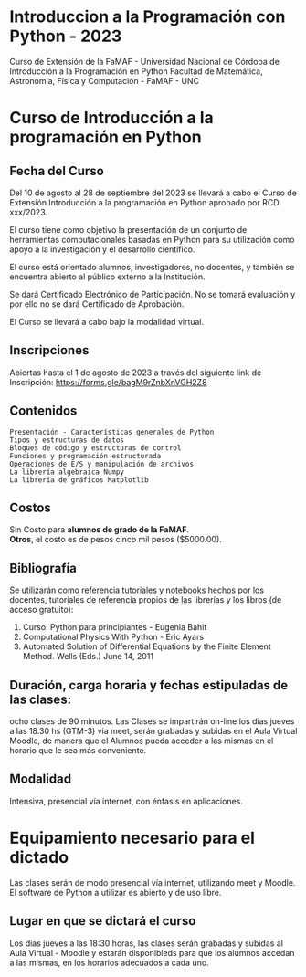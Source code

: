 # Introduccion a la Programación con Python - 2023
Curso de Extensión de la FaMAF - Universidad Nacional de Córdoba de Introducción a la Programación en Python
Facultad de Matemática, Astronomía, Física y Computación - FaMAF - UNC

# Curso de Introducción a la programación en Python

## Fecha del Curso
Del 10 de agosto al 28 de septiembre del 2023 se llevará a cabo el Curso de Extensión Introducción a la programación en Python aprobado por RCD xxx/2023. 

El curso tiene como objetivo la presentación de un conjunto de herramientas computacionales basadas en Python para su utilización como apoyo a la investigación y el desarrollo científico. 

El curso está orientado alumnos, investigadores, no docentes, y también se encuentra abierto al público externo a la Institución.

Se dará Certificado Electrónico de Participación. No se tomará evaluación y por ello no se dará Certificado de Aprobación.

El Curso se llevará a cabo bajo la modalidad virtual.

## Inscripciones
Abiertas hasta el 1 de agosto de 2023 a través del siguiente link de Inscripción:
https://forms.gle/bagM9rZnbXnVGH2Z8

## Contenidos
    Presentación - Características generales de Python
    Tipos y estructuras de datos
    Bloques de código y estructuras de control
    Funciones y programación estructurada
    Operaciones de E/S y manipulación de archivos
    La librería algebraica Numpy
    La librería de gráficos Matplotlib
    
## Costos
Sin Costo para **alumnos de grado de la FaMAF**.   
**Otros**, el costo es de pesos cinco mil pesos ($5000.00).
    
## Bibliografía 
Se utilizarán como referencia tutoriales y notebooks hechos por los docentes, tutoriales de referencia propios de las librerías y los libros (de acceso gratuito):

1. Curso: Python para principiantes - Eugenia Bahit
2. Computational Physics With Python - Eric Ayars
3. Automated Solution of Differential Equations by the Finite Element Method. Wells (Eds.) June 14, 2011

## Duración, carga horaria y fechas estipuladas de las clases: 
ocho clases de 90 minutos. Las Clases se impartirán on-line los dias jueves a las 18.30 hs (GTM-3) via meet, serán grabadas y subidas en el Aula Virtual Moodle, de manera que el Alumnos pueda acceder a las mismas en el horario que le sea más conveniente.

## Modalidad
Intensiva, presencial vía internet, con énfasis en aplicaciones.

# Equipamiento necesario para el dictado
Las clases serán de modo presencial vía internet, utilizando meet y Moodle. El software de Python a utilizar es abierto y de uso libre.

## Lugar en que se dictará el curso
Los dias jueves a las 18:30 horas, las clases serán grabadas y subidas al Aula Virtual - Moodle y estarán disponibleds para que los alumnos accedan a las mismas, en los horarios adecuados a cada uno.
